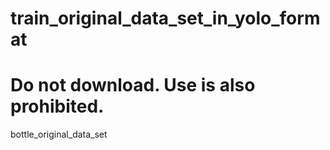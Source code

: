 # train_original_data_set_in_yolo_format
# Do not download. Use is also prohibited.
bottle_original_data_set
